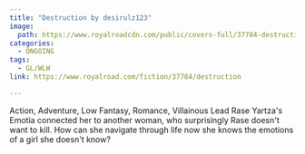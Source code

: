 ```yaml
---
title: "Destruction by desirulz123"
image:
  path: https://www.royalroadcdn.com/public/covers-full/37784-destruction.jpg
categories:
  - ONGOING
tags:
  - GL/WLW
link: https://www.royalroad.com/fiction/37784/destruction

---
```

Action, Adventure, Low Fantasy, Romance, Villainous Lead
Rase Yartza's Emotia connected her to another woman, who surprisingly Rase doesn't want to kill. How can she navigate through life now she knows the emotions of a girl she doesn't know?


